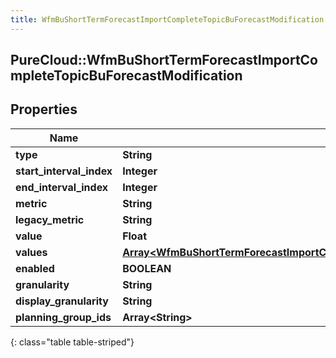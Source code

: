 ```yaml
---
title: WfmBuShortTermForecastImportCompleteTopicBuForecastModification
---
```

## PureCloud::WfmBuShortTermForecastImportCompleteTopicBuForecastModification

## Properties

|Name | Type | Description | Notes|
|------------ | ------------- | ------------- | -------------|
| **type** | **String** |  | [optional] |
| **start_interval_index** | **Integer** |  | [optional] |
| **end_interval_index** | **Integer** |  | [optional] |
| **metric** | **String** |  | [optional] |
| **legacy_metric** | **String** |  | [optional] |
| **value** | **Float** |  | [optional] |
| **values** | [**Array&lt;WfmBuShortTermForecastImportCompleteTopicModificationIntervalOffsetValue&gt;**](WfmBuShortTermForecastImportCompleteTopicModificationIntervalOffsetValue.html) |  | [optional] |
| **enabled** | **BOOLEAN** |  | [optional] |
| **granularity** | **String** |  | [optional] |
| **display_granularity** | **String** |  | [optional] |
| **planning_group_ids** | **Array&lt;String&gt;** |  | [optional] |
{: class="table table-striped"}


